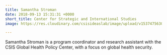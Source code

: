 ```yaml
---
title: Samantha Stroman
date: 2018-09-13 15:31:31 +0000
short_title: Center for Strategic and International Studies
image: https://res.cloudinary.com/csisideaslab/image/upload/v1537475630/health-commission/Stroman_Samantha.jpg

---
```

Samantha Stroman is a program coordinator and research assistant with the CSIS Global Health Policy Center, with a focus on global health security.